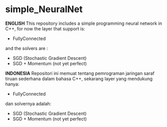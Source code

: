 # simple_NeuralNet

__ENGLISH__
This repository includes a simple programming neural network in C++, for now the layer that support is:
- FullyConnected

and the solvers are :
- SGD (Stochastic Gradient Descent)
- SGD + Momentum (not yet perfect)

__INDONESIA__
Repositori ini memuat tentang pemrograman jaringan saraf tiruan sederhana dalam bahasa C++, sekarang layer yang mendukung hanya:
- FullyConnected

dan solvernya adalah:
- SGD (Stochastic Gradient Descent)
- SGD + Momentum (not yet perfect)
